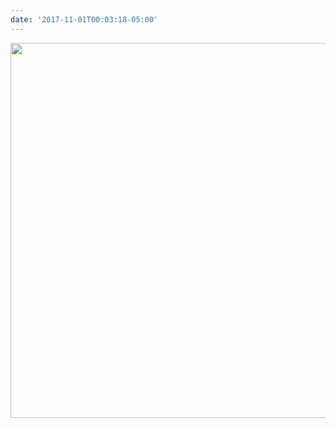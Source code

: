 ```yaml
---
date: '2017-11-01T00:03:18-05:00'
---
```



<img src="uploads/2017/4bdf41b07d.jpg" width="600" height="600" />
